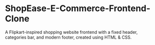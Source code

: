 # ShopEase-E-Commerce-Frontend-Clone
A Flipkart-inspired shopping website frontend with a fixed header, categories bar, and modern footer, created using HTML &amp; CSS.
